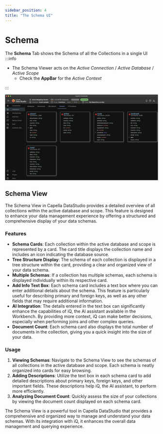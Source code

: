 ```yaml
---
sidebar_position: 4
title: "The Schema UI"
---
```


# Schema

The **Schema** Tab shows the Schema of all the Collections in a single UI
:::info

- The Schema Viewer acts on the _Active Connection_ / _Active Database_ / _Active Scope_
  - Check the **AppBar** for the _Active Context_

:::

![provisoned-schema](/img/databases/provisioned-schema.png)

## Schema View

The Schema View in Capella DataStudio provides a detailed overview of all collections within the active database and scope. This feature is designed to enhance your data management experience by offering a structured and comprehensive display of your data schemas.

### Features

- **Schema Cards**: Each collection within the active database and scope is represented by a card. The card title displays the collection name and includes an icon indicating the database source.
- **Tree Structure Display**: The schema of each collection is displayed in a tree structure within the card, providing a clear and organized view of your data schema.
- **Multiple Schemas**: If a collection has multiple schemas, each schema is displayed individually within its respective card.
- **Add Info Text Box**: Each schema card includes a text box where you can enter additional details about the schema. This feature is particularly useful for describing primary and foreign keys, as well as any other fields that may require additional information.
- **AI Integration**: The details entered in the text box can significantly enhance the capabilities of iQ, the AI assistant available in the Workbench. By providing more context, iQ can make better decisions, especially when performing joins and other complex queries.
- **Document Count**: Each schema card also displays the total number of documents in the collection, giving you a quick insight into the size of your data.

### Usage

1. **Viewing Schemas**: Navigate to the Schema View to see the schemas of all collections in the active database and scope. Each schema is neatly organized into cards for easy browsing.
2. **Adding Descriptions**: Utilize the text box in each schema card to add detailed descriptions about primary keys, foreign keys, and other important fields. These descriptions help iQ, the AI assistant, to perform more efficiently.
3. **Analyzing Document Count**: Quickly assess the size of your collections by viewing the document count displayed on each schema card.

The Schema View is a powerful tool in Capella DataStudio that provides a comprehensive and organized way to manage and understand your data schemas. With its integration with iQ, it enhances the overall data management and querying experience.
